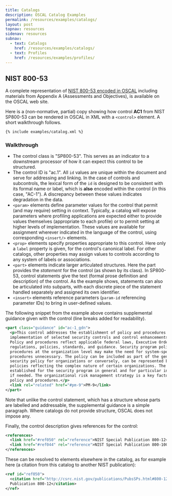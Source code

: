 ```yaml
---
title: Catalogs
description: OSCAL Catalog Examples
permalink: /resources/examples/catalogs/
layout: post
topnav: resources
sidenav: resources
subnav:
  - text: Catalogs
    href: /resources/examples/catalogs/
  - text: Profiles
    href: /resources/examples/profiles/
---
```


## NIST 800-53

A complete representation of [NIST 800-53 encoded in OSCAL](https://github.com/usnistgov/OSCAL/blob/master/content/nist.gov/SP800-53/rev4/xml/NIST_SP-800-53_rev4_catalog.xml) including materials from Appendix A (Assessments and Objectives), is available on the OSCAL web site.

Here is a (non-normative, partial) copy showing how control **AC1** from NIST SP800-53 can be rendered in OSCAL in XML with a `<control>` element. A short walkthrough follows.

```xml
{% include examples/catalog.xml %}
```

### Walkthrough

- The control class is "SP800-53". This serves as an indicator to a downstream processor of how it can expect this control to be
structured.
- The control ID is "ac.1". All `id` values are unique within the document and serve for addressing and linking. In the case of controls and subcontrols, the lexical form of the `id` is designed to be consistent with its formal name or label, which is **also** encoded within the control (in this case, "AC-1"). A discrepancy between these values indicates degradation in the data.
- `<param>` elements define parameter values for the control that permit (and may require) setting in context. Typically, a catalog will expose parameters where profiling applications are expected either to provide values themselves (appropriate to each profile) or to permit setting at higher levels of implementation. These values are available for assignment wherever indicated in the language of the control, using corresponding `<insert/>` elements.
- `<prop>` elements specify properties appropriate to this control. Here only a `label` property is given, for the control's canonical label. For other catalogs, other properties may assign values to controls according to any system of labels or associations.
- `<part>` elements indicate larger articulated structures. Here the part provides the *statement* for the control (as shown by its class). In SP800-53, control statements give the text (formal prose definition and description) of the control. As the example shows, statements can also be articulated into subparts, with each discrete piece of the statement handled separately and assigned its own identifier.
- `<insert>` elements reference parameters (`param-id` referencing parameter IDs) to bring in user-defined values.

The following snippet from the example above contains supplemental guidance given with the control (line breaks added for readability).

```xml
<part class="guidance" id="ac-1_gdn">
  <p>This control addresses the establishment of policy and procedures for the effective 
  implementation of selected security controls and control enhancements in the AC family. 
  Policy and procedures reflect applicable federal laws, Executive Orders, directives, 
  regulations, policies, standards, and guidance. Security program policies and 
  procedures at the organization level may make the need for system-specific policies and 
  procedures unnecessary. The policy can be included as part of the general information 
  security policy for organizations or conversely, can be represented by multiple 
  policies reflecting the complex nature of certain organizations. The procedures can be 
  established for the security program in general and for particular information systems, 
  if needed. The organizational risk management strategy is a key factor in establishing 
  policy and procedures.</p>
  <link rel="related" href="#pm-9">PM-9</link>
</part>
```

Note that unlike the control statement, which has a structure whose parts are labelled and addressable, the supplemental guidance is a simple paragraph. Where catalogs do not provide structure, OSCAL does not impose any.

Finally, the control description gives references for the control:

``` xml
<references>
  <link href="#ref050" rel="reference">NIST Special Publication 800-12</link>
  <link href="#ref044" rel="reference">NIST Special Publication 800-100</link>
</references>
```

These can be resolved to elements elsewhere in the catalog, as for example here (a citation from this catalog to another NIST publication):

```xml
<ref id="ref050">
  <citation href="http://csrc.nist.gov/publications/PubsSPs.html#800-12">NIST Special
  Publication 800-12</citation>
</ref>
```      
